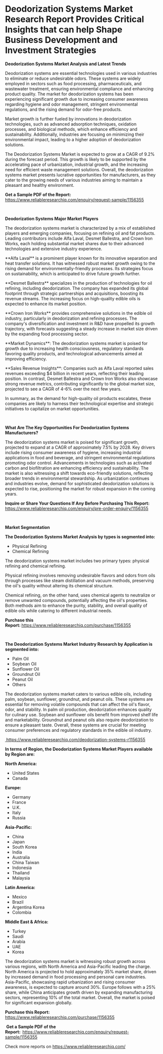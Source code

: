 <p><h1>Deodorization Systems Market Research Report Provides Critical Insights that can help Shape Business Development and Investment Strategies</h1></p><p><strong>Deodorization Systems Market Analysis and Latest Trends</strong></p>
<p><p>Deodorization systems are essential technologies used in various industries to eliminate or reduce undesirable odors. These systems are widely employed in sectors such as food processing, pharmaceuticals, and wastewater treatment, ensuring environmental compliance and enhancing product quality. The market for deodorization systems has been experiencing significant growth due to increasing consumer awareness regarding hygiene and odor management, stringent environmental regulations, and the rising demand for odor-free products.</p><p>Market growth is further fueled by innovations in deodorization technologies, such as advanced adsorption techniques, oxidation processes, and biological methods, which enhance efficiency and sustainability. Additionally, industries are focusing on minimizing their environmental impact, leading to a higher adoption of deodorization solutions. </p><p>The Deodorization Systems Market is expected to grow at a CAGR of 9.2% during the forecast period. This growth is likely to be supported by the accelerating pace of urbanization, industrial growth, and the increasing need for efficient waste management solutions. Overall, the deodorization systems market presents lucrative opportunities for manufacturers, as they cater to the growing needs of various industries aiming to maintain a pleasant and healthy environment.</p></p>
<p><strong>Get a Sample PDF of the Report:&nbsp;</strong> <a href="https://www.reliableresearchiq.com/enquiry/request-sample/1156355?utm_campaign=2336&utm_medium=2&utm_source=Github&utm_content=ia&utm_term=10042025&utm_id=deodorization-systems">https://www.reliableresearchiq.com/enquiry/request-sample/1156355</a></p>
<p>&nbsp;</p>
<p><strong>Deodorization Systems Major Market Players</strong></p>
<p><p>The deodorization systems market is characterized by a mix of established players and emerging companies, focusing on refining oil and fat products. Leading contributors include Alfa Laval, Desmet Ballestra, and Crown Iron Works, each holding substantial market shares due to their advanced technologies and extensive industry experience.</p><p>**Alfa Laval** is a prominent player known for its innovative separation and heat transfer solutions. It has witnessed robust market growth owing to the rising demand for environmentally-friendly processes. Its strategies focus on sustainability, which is anticipated to drive future growth further.</p><p>**Desmet Ballestra** specializes in the production of technologies for oil refining, including deodorization. The company has expanded its global footprint through strategic partnerships and acquisitions, boosting its revenue streams. The increasing focus on high-quality edible oils is expected to enhance its market position.</p><p>**Crown Iron Works** provides comprehensive solutions in the edible oil industry, particularly in deodorization and refining processes. The company's diversification and investment in R&D have propelled its growth trajectory, with forecasts suggesting a steady increase in market size driven by the expanding food processing sector.</p><p>**Market Dynamics**: The deodorization systems market is poised for growth due to increasing health consciousness, regulatory standards favoring quality products, and technological advancements aimed at improving efficiency.</p><p>**Sales Revenue Insights**: Companies such as Alfa Laval reported sales revenues exceeding $4 billion in recent years, reflecting their leading position. In contrast, Desmet Ballestra and Crown Iron Works also showcase strong revenue metrics, contributing significantly to the global market size, projected to see a CAGR of 4-6% over the next few years.</p><p>In summary, as the demand for high-quality oil products escalates, these companies are likely to harness their technological expertise and strategic initiatives to capitalize on market opportunities.</p></p>
<p>&nbsp;</p>
<p><strong>What Are The Key Opportunities For Deodorization Systems Manufacturers?</strong></p>
<p><p>The deodorization systems market is poised for significant growth, projected to expand at a CAGR of approximately 7.5% by 2028. Key drivers include rising consumer awareness of hygiene, increasing industrial applications in food and beverage, and stringent environmental regulations promoting odor control. Advancements in technologies such as activated carbon and biofiltration are enhancing efficiency and sustainability. The market is also witnessing a shift towards eco-friendly solutions, reflecting broader trends in environmental stewardship. As urbanization continues and industries evolve, demand for sophisticated deodorization solutions is expected to rise, positioning the market for robust expansion in the coming years.</p></p>
<p><strong>Inquire or Share Your Questions If Any Before Purchasing This Report:</strong> <a href="https://www.reliableresearchiq.com/enquiry/pre-order-enquiry/1156355?utm_campaign=2336&utm_medium=2&utm_source=Github&utm_content=ia&utm_term=10042025&utm_id=deodorization-systems">https://www.reliableresearchiq.com/enquiry/pre-order-enquiry/1156355</a></p>
<p>&nbsp;</p>
<p><strong>Market Segmentation</strong></p>
<p><strong>The Deodorization Systems Market Analysis by types is segmented into:</strong></p>
<p><ul><li>Physical Refining</li><li>Chemical Refining</li></ul></p>
<p><p>The deodorization systems market includes two primary types: physical refining and chemical refining. </p><p>Physical refining involves removing undesirable flavors and odors from oils through processes like steam distillation and vacuum methods, preserving the oil's quality without altering its chemical structure. </p><p>Chemical refining, on the other hand, uses chemical agents to neutralize or remove unwanted compounds, potentially affecting the oil's properties. Both methods aim to enhance the purity, stability, and overall quality of edible oils while catering to different industrial needs.</p></p>
<p><strong>Purchase this Report:&nbsp;</strong><a href="https://www.reliableresearchiq.com/purchase/1156355?utm_campaign=2336&utm_medium=2&utm_source=Github&utm_content=ia&utm_term=10042025&utm_id=deodorization-systems">https://www.reliableresearchiq.com/purchase/1156355</a></p>
<p>&nbsp;</p>
<p><strong>The Deodorization Systems Market Industry Research by Application is segmented into:</strong></p>
<p><ul><li>Palm Oil</li><li>Soybean Oil</li><li>Sunflower Oil</li><li>Groundnut Oil</li><li>Peanut Oil</li><li>Others</li></ul></p>
<p><p>The deodorization systems market caters to various edible oils, including palm, soybean, sunflower, groundnut, and peanut oils. These systems are essential for removing volatile compounds that can affect the oil's flavor, odor, and stability. In palm oil production, deodorization enhances quality for culinary use. Soybean and sunflower oils benefit from improved shelf life and marketability. Groundnut and peanut oils also require deodorization to ensure a pleasant taste. Overall, these systems are crucial for meeting consumer preferences and regulatory standards in the edible oil industry.</p></p>
<p><a href="https://www.reliableresearchiq.com/deodorization-systems-r1156355?utm_campaign=2336&utm_medium=2&utm_source=Github&utm_content=ia&utm_term=10042025&utm_id=deodorization-systems">&nbsp;https://www.reliableresearchiq.com/deodorization-systems-r1156355</a></p>
<p><strong>In terms of Region, the Deodorization Systems Market Players available by Region are:</strong></p>
<p>
    <p> <strong> North America: </strong>
        <ul>
            <li>United States</li>
            <li>Canada</li>
        </ul>
        </p> 
    <p> <strong> Europe: </strong>
        <ul>
            <li>Germany</li>
            <li>France</li>
            <li>U.K.</li>
            <li>Italy</li>
            <li>Russia</li>
        </ul>
        </p> 
    <p> <strong> Asia-Pacific: </strong>
        <ul>
            <li>China</li>
            <li>Japan</li>
            <li>South Korea</li>
            <li>India</li>
            <li>Australia</li>
            <li>China Taiwan</li>
            <li>Indonesia</li>
            <li>Thailand</li>
            <li>Malaysia</li>
        </ul>
        </p> 
    <p> <strong> Latin America: </strong>
        <ul>
            <li>Mexico</li>
            <li>Brazil</li>
            <li>Argentina Korea</li>
            <li>Colombia</li>
        </ul>
        </p> 
    <p> <strong> Middle East & Africa: </strong>
        <ul>
            <li>Turkey</li>
            <li>Saudi</li>
            <li>Arabia</li>
            <li>UAE</li>
            <li>Korea</li>
        </ul>
    </p>
    </p>
<p><p>The deodorization systems market is witnessing robust growth across various regions, with North America and Asia-Pacific leading the charge. North America is projected to hold approximately 35% market share, driven by increased demand in food processing and personal care industries. Asia-Pacific, showcasing rapid urbanization and rising consumer awareness, is expected to capture around 30%. Europe follows with a 25% share, while China anticipates growth driven by expanding manufacturing sectors, representing 10% of the total market. Overall, the market is poised for significant expansion globally.</p></p>
<p><strong>Purchase this Report: </strong><a href="https://www.reliableresearchiq.com/purchase/1156355?utm_campaign=2336&utm_medium=2&utm_source=Github&utm_content=ia&utm_term=10042025&utm_id=deodorization-systems">https://www.reliableresearchiq.com/purchase/1156355</a></p>
<p>&nbsp;<strong>Get a Sample PDF of the Report:&nbsp;&nbsp;</strong><a href="https://www.reliableresearchiq.com/enquiry/request-sample/1156355?utm_campaign=2336&utm_medium=2&utm_source=Github&utm_content=ia&utm_term=10042025&utm_id=deodorization-systems">https://www.reliableresearchiq.com/enquiry/request-sample/1156355</a></p>
<p><strong></strong></p>
<p>Check more reports on <a href="https://www.reliableresearchiq.com/?utm_campaign=2336&utm_medium=2&utm_source=Github&utm_content=ia&utm_term=10042025&utm_id=deodorization-systems">https://www.reliableresearchiq.com/</a></p>